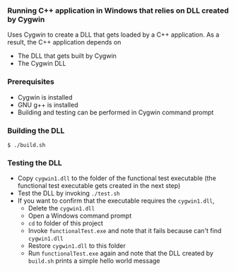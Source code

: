 ### Running C++ application in Windows that relies on DLL created by Cygwin
Uses Cygwin to create a DLL that gets loaded by a C++ application. As a result,
the C++ application depends on

* The DLL that gets built by Cygwin
* The Cygwin DLL


### Prerequisites
* Cygwin is installed
* GNU g++ is installed
* Building and testing can be performed in Cygwin command prompt


### Building the DLL
    $ ./build.sh


### Testing the DLL
  * Copy `cygwin1.dll` to the folder of the functional test executable (the
    functional test executable gets created in the next step)
  * Test the DLL by invoking `./test.sh`
  * If you want to confirm that the executable requires the `cygwin1.dll`,
    * Delete the `cygwin1.dll`
    * Open a Windows command prompt
    * `cd` to folder of this project
    * Invoke `functionalTest.exe` and note that it fails because can't find `cygwin1.dll`
    * Restore `cygwin1.dll` to this folder
    * Run `functionalTest.exe` again and note that the DLL created by `build.sh`
      prints a simple hello world message 
